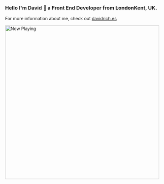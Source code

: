 ### Hello I'm David 👋 a Front End Developer from ~~London~~Kent, UK.
For more information about me, check out [davidrich.es](https://davidrich.es)

<a href="https://now-playing-ochre.vercel.app/now-playing?open">
    <img src="https://now-playing-ochre.vercel.app/now-playing" width="500" alt="Now Playing">
</a>
